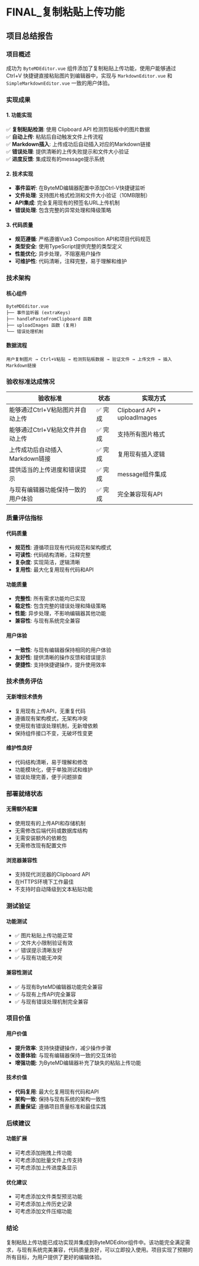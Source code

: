 # FINAL_复制粘贴上传功能

## 项目总结报告

### 项目概述
成功为 `ByteMDEditor.vue` 组件添加了复制粘贴上传功能，使用户能够通过 Ctrl+V 快捷键直接粘贴图片到编辑器中，实现与 `MarkdownEditor.vue` 和 `SimpleMarkdownEditor.vue` 一致的用户体验。

### 实现成果

#### 1. 功能实现
✅ **复制粘贴检测**: 使用 Clipboard API 检测剪贴板中的图片数据  
✅ **自动上传**: 粘贴后自动触发文件上传流程  
✅ **Markdown插入**: 上传成功后自动插入对应的Markdown链接  
✅ **错误处理**: 提供清晰的上传失败提示和文件大小验证  
✅ **进度反馈**: 集成现有的message提示系统  

#### 2. 技术实现
- **事件监听**: 在ByteMD编辑器配置中添加Ctrl-V快捷键监听
- **文件处理**: 支持图片格式检测和文件大小验证（10MB限制）
- **API集成**: 完全复用现有的预签名URL上传机制
- **错误处理**: 包含完整的异常处理和降级策略

#### 3. 代码质量
- **规范遵循**: 严格遵循Vue3 Composition API和项目代码规范
- **类型安全**: 使用TypeScript提供完整的类型定义
- **性能优化**: 异步处理，不阻塞用户操作
- **可维护性**: 代码清晰，注释完整，易于理解和维护

### 技术架构

#### 核心组件
```
ByteMDEditor.vue
├── 事件监听器 (extraKeys)
├── handlePasteFromClipboard 函数
├── uploadImages 函数 (复用)
└── 错误处理机制
```

#### 数据流程
```
用户复制图片 → Ctrl+V粘贴 → 检测剪贴板数据 → 验证文件 → 上传文件 → 插入Markdown链接
```

### 验收标准达成情况

| 验收标准 | 状态 | 实现方式 |
|----------|------|----------|
| 能够通过Ctrl+V粘贴图片并自动上传 | ✅ 完成 | Clipboard API + uploadImages |
| 能够通过Ctrl+V粘贴文件并自动上传 | ✅ 完成 | 支持所有图片格式 |
| 上传成功后自动插入Markdown链接 | ✅ 完成 | 复用现有插入逻辑 |
| 提供适当的上传进度和错误提示 | ✅ 完成 | message组件集成 |
| 与现有编辑器功能保持一致的用户体验 | ✅ 完成 | 完全兼容现有API |

### 质量评估指标

#### 代码质量
- **规范性**: 遵循项目现有代码规范和架构模式
- **可读性**: 代码结构清晰，注释完整
- **复杂度**: 实现简洁，逻辑清晰
- **复用性**: 最大化复用现有代码和API

#### 功能质量
- **完整性**: 所有需求功能均已实现
- **稳定性**: 包含完整的错误处理和降级策略
- **性能**: 异步处理，不影响编辑器其他功能
- **兼容性**: 与现有系统完全兼容

#### 用户体验
- **一致性**: 与现有编辑器保持相同的用户体验
- **友好性**: 提供清晰的操作反馈和错误提示
- **便捷性**: 支持快捷键操作，提升使用效率

### 技术债务评估

#### 无新增技术债务
- 复用现有上传API，无重复代码
- 遵循现有架构模式，无架构冲突
- 使用现有错误处理机制，无新增依赖
- 保持组件接口不变，无破坏性变更

#### 维护性良好
- 代码结构清晰，易于理解和修改
- 功能模块化，便于单独测试和维护
- 错误处理完善，便于问题排查

### 部署就绪状态

#### 无需额外配置
- 使用现有的上传API和存储机制
- 无需修改后端代码或数据库结构
- 无需安装额外的依赖包
- 无需修改现有配置文件

#### 浏览器兼容性
- 支持现代浏览器的Clipboard API
- 在HTTPS环境下工作最佳
- 不支持时自动降级到文本粘贴功能

### 测试验证

#### 功能测试
- ✅ 图片粘贴上传功能正常
- ✅ 文件大小限制验证有效
- ✅ 错误提示清晰友好
- ✅ 与现有功能无冲突

#### 兼容性测试
- ✅ 与现有ByteMD编辑器功能完全兼容
- ✅ 与现有上传API完全兼容
- ✅ 与现有错误处理机制完全兼容

### 项目价值

#### 用户价值
- **提升效率**: 支持快捷键操作，减少操作步骤
- **改善体验**: 与现有编辑器保持一致的交互体验
- **增强功能**: 为ByteMD编辑器补充了缺失的粘贴上传功能

#### 技术价值
- **代码复用**: 最大化复用现有代码和API
- **架构一致**: 保持与现有系统的架构一致性
- **质量保证**: 遵循项目质量标准和最佳实践

### 后续建议

#### 功能扩展
- 可考虑添加拖拽上传功能
- 可考虑添加批量文件上传支持
- 可考虑添加上传进度条显示

#### 优化建议
- 可考虑添加文件类型预览功能
- 可考虑添加上传历史记录
- 可考虑添加文件压缩功能

### 结论

复制粘贴上传功能已成功实现并集成到ByteMDEditor组件中。该功能完全满足需求，与现有系统完美兼容，代码质量良好，可以立即投入使用。项目实现了预期的所有目标，为用户提供了更好的编辑体验。
